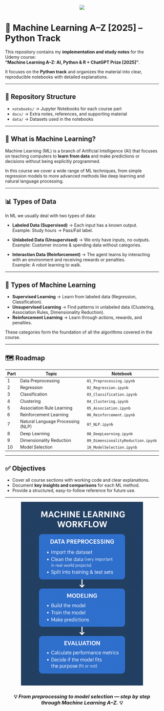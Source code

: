 <p align="center">
  <img src="https://freight.cargo.site/w/1200/i/2fcf8fc6613f3eb693a5d49bebc7f05c71a2fb41dc50c5f76e3dd0fc739c3e4f/machine-learning.gif" width="600"/>
</p>

# 🚀 Machine Learning A–Z [2025] – Python Track

This repository contains my **implementation and study notes** for the Udemy course:  
**“Machine Learning A–Z: AI, Python & R + ChatGPT Prize [2025]”**.  

It focuses on the **Python track** and organizes the material into clear, reproducible notebooks with detailed explanations.

---

## 📂 Repository Structure
- `notebooks/` → Jupyter Notebooks for each course part  
- `docs/` → Extra notes, references, and supporting material  
- `data/` → Datasets used in the notebooks  

---

## 📖 What is Machine Learning?

Machine Learning (ML) is a branch of Artificial Intelligence (AI) that focuses on teaching computers to **learn from data** and make predictions or decisions without being explicitly programmed.  

In this course we cover a wide range of ML techniques, from simple regression models to more advanced methods like deep learning and natural language processing.  

---

## 📊 Types of Data

In ML we usually deal with two types of data:  

- **Labeled Data (Supervised)** → Each input has a known output.  
  Example: Study hours → Pass/Fail label.  

- **Unlabeled Data (Unsupervised)** → We only have inputs, no outputs.  
  Example: Customer income & spending data without categories.  

- **Interaction Data (Reinforcement)** → The agent learns by interacting with an environment and receiving rewards or penalties.  
  Example: A robot learning to walk.  

---

## 🌱 Types of Machine Learning

- **Supervised Learning** → Learn from labeled data (Regression, Classification).  
- **Unsupervised Learning** → Find patterns in unlabeled data (Clustering, Association Rules, Dimensionality Reduction).  
- **Reinforcement Learning** → Learn through actions, rewards, and penalties.  

These categories form the foundation of all the algorithms covered in the course.

---

## 🗺️ Roadmap

| Part | Topic | Notebook |
|------|--------|-----------|
| 1 | Data Preprocessing | `01_Preprocessing.ipynb` |
| 2 | Regression | `02_Regression.ipynb` |
| 3 | Classification | `03_Classification.ipynb` |
| 4 | Clustering | `04_Clustering.ipynb` |
| 5 | Association Rule Learning | `05_Association.ipynb` |
| 6 | Reinforcement Learning | `06_Reinforcement.ipynb` |
| 7 | Natural Language Processing (NLP) | `07_NLP.ipynb` |
| 8 | Deep Learning | `08_DeepLearning.ipynb` |
| 9 | Dimensionality Reduction | `09_DimensionalityReduction.ipynb` |
| 10 | Model Selection | `10_ModelSelection.ipynb` |

---

## ✅ Objectives

- Cover all course sections with working code and clear explanations.  
- Document **key insights and comparisons** for each ML method.  
- Provide a structured, easy-to-follow reference for future use.  

---

<p align="center">
  <img src="docs\ML Workflow.png" width="400"/>
</p>

<h3 align="center">
  💡 <i>From preprocessing to model selection — step by step through Machine Learning A–Z.</i> 💡
</h3>

